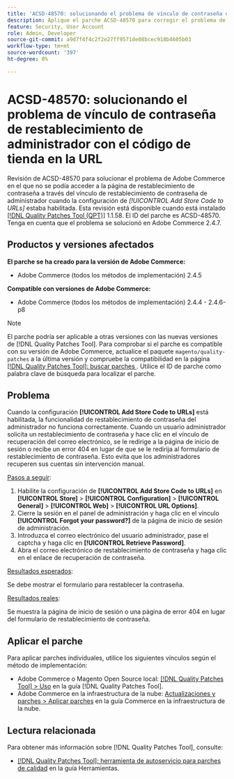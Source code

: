 ```yaml
---
title: 'ACSD-48570: solucionando el problema de vínculo de contraseña de restablecimiento de administrador con el código de tienda en la URL'
description: Aplique el parche ACSD-48570 para corregir el problema de Adobe Commerce en el que no se pudo acceder a la página de restablecimiento de contraseña a través del vínculo de restablecimiento de contraseña de administrador cuando se habilitó la configuración de [!UICONTROL Add Store Code to URLs].
feature: Security, User Account
role: Admin, Developer
source-git-commit: a9d7f4f4c2f2e27ff9571de08bcec918b4605b03
workflow-type: tm+mt
source-wordcount: '397'
ht-degree: 0%

---
```


# ACSD-48570: solucionando el problema de vínculo de contraseña de restablecimiento de administrador con el código de tienda en la URL

Revisión de ACSD-48570 para solucionar el problema de Adobe Commerce en el que no se podía acceder a la página de restablecimiento de contraseña a través del vínculo de restablecimiento de contraseña de administrador cuando la configuración de *[!UICONTROL Add Store Code to URLs]* estaba habilitada. Esta revisión está disponible cuando está instalado [[!DNL Quality Patches Tool (QPT)]](/help/tools/quality-patches-tool/quality-patches-tool-to-self-serve-quality-patches.md) 1.1.58. El ID del parche es ACSD-48570. Tenga en cuenta que el problema se solucionó en Adobe Commerce 2.4.7.

## Productos y versiones afectados

**El parche se ha creado para la versión de Adobe Commerce:**

* Adobe Commerce (todos los métodos de implementación) 2.4.5

**Compatible con versiones de Adobe Commerce:**

* Adobe Commerce (todos los métodos de implementación) 2.4.4 - 2.4.6-p8

>[!NOTE]
>
>El parche podría ser aplicable a otras versiones con las nuevas versiones de [!DNL Quality Patches Tool]. Para comprobar si el parche es compatible con su versión de Adobe Commerce, actualice el paquete `magento/quality-patches` a la última versión y compruebe la compatibilidad en la página [[!DNL Quality Patches Tool]: buscar parches ](https://experienceleague.adobe.com/tools/commerce-quality-patches/index.html). Utilice el ID de parche como palabra clave de búsqueda para localizar el parche.

## Problema

Cuando la configuración **[!UICONTROL Add Store Code to URLs]** está habilitada, la funcionalidad de restablecimiento de contraseña del administrador no funciona correctamente.
Cuando un usuario administrador solicita un restablecimiento de contraseña y hace clic en el vínculo de recuperación del correo electrónico, se le redirige a la página de inicio de sesión o recibe un error 404 en lugar de que se le redirija al formulario de restablecimiento de contraseña. Esto evita que los administradores recuperen sus cuentas sin intervención manual.

<u>Pasos a seguir</u>:

1. Habilite la configuración de **[!UICONTROL Add Store Code to URLs]** en **[!UICONTROL Store]** > **[!UICONTROL Configuration]** > **[!UICONTROL General]** > **[!UICONTROL Web]** > **[!UICONTROL URL Options]**.
1. Cierre la sesión en el panel de administración y haga clic en el vínculo **[!UICONTROL Forgot your password?]** de la página de inicio de sesión de administración.
1. Introduzca el correo electrónico del usuario administrador, pase el captcha y haga clic en **[!UICONTROL Retrieve Password]**.
1. Abra el correo electrónico de restablecimiento de contraseña y haga clic en el enlace de recuperación de contraseña.

<u>Resultados esperados</u>:

Se debe mostrar el formulario para restablecer la contraseña.

<u>Resultados reales</u>:

Se muestra la página de inicio de sesión o una página de error 404 en lugar del formulario de restablecimiento de contraseña.

## Aplicar el parche

Para aplicar parches individuales, utilice los siguientes vínculos según el método de implementación:

* Adobe Commerce o Magento Open Source local: [[!DNL Quality Patches Tool] > Uso](/help/tools/quality-patches-tool/usage.md) en la guía [!DNL Quality Patches Tool].
* Adobe Commerce en la infraestructura de la nube: [Actualizaciones y parches > Aplicar parches](https://experienceleague.adobe.com/docs/commerce-cloud-service/user-guide/develop/upgrade/apply-patches.html) en la guía Commerce en la infraestructura de la nube.

## Lectura relacionada

Para obtener más información sobre [!DNL Quality Patches Tool], consulte:

* [[!DNL Quality Patches Tool]: herramienta de autoservicio para parches de calidad](/help/tools/quality-patches-tool/quality-patches-tool-to-self-serve-quality-patches.md) en la guía Herramientas.

